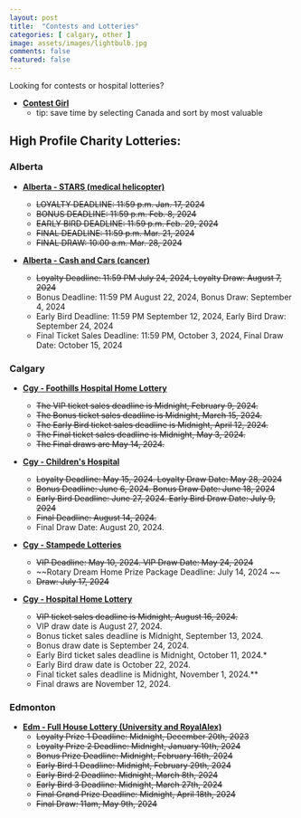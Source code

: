 ```yaml
---
layout: post
title:  "Contests and Lotteries"
categories: [ calgary, other ]
image: assets/images/lightbulb.jpg
comments: false
featured: false
---
```


Looking for contests or hospital lotteries?

+ **[Contest Girl](https://www.contestgirl.com/)**
    - tip: save time by selecting Canada and sort by most valuable

## High Profile Charity Lotteries:

### Alberta

+ **[Alberta - STARS (medical helicopter)](https://ab.starslottery.ca/)**
    - ~~LOYALTY DEADLINE: 11:59 p.m. Jan. 17, 2024~~
    - ~~BONUS DEADLINE: 11:59 p.m. Feb. 8, 2024~~
    - ~~EARLY BIRD DEADLINE: 11:59 p.m. Feb. 29, 2024~~
    - ~~FINAL DEADLINE: 11:59 p.m. Mar. 21, 2024~~
    - ~~FINAL DRAW: 10:00 a.m. Mar. 28, 2024~~

+ **[Alberta - Cash and Cars (cancer)](https://cashandcarslottery.ca/)**
    - ~~Loyalty Deadline: 11:59 PM July 24, 2024, Loyalty Draw: August 7, 2024~~
    - Bonus Deadline: 11:59 PM August 22, 2024, Bonus Draw: September 4, 2024
    - Early Bird Deadline: 11:59 PM September 12, 2024, Early Bird Draw: September 24, 2024
    - Final Ticket Sales Deadline: 11:59 PM, October 3, 2024, Final Draw Date: October 15, 2024

### Calgary

+ **[Cgy - Foothills Hospital Home Lottery](https://www.foothillshospitalhomelottery.com/)**
    - ~~The VIP ticket sales deadline is Midnight, February 9, 2024.~~ 
    - ~~The Bonus ticket sales deadline is Midnight, March 15, 2024.~~
    - ~~The Early Bird ticket sales deadline is Midnight, April 12, 2024.~~
    - ~~The Final ticket sales deadline is Midnight, May 3, 2024.~~
    - ~~The Final draws are May 14, 2024.~~

+ **[Cgy - Children's Hospital](https://childrenshospitallottery.ca/)**
    - ~~Loyalty Deadline: May 15, 2024. Loyalty Draw Date: May 28, 2024~~
    - ~~Bonus Deadline: June 6, 2024. Bonus Draw Date: June 18, 2024~~
    - ~~Early Bird Deadline: June 27, 2024. Early Bird Draw Date: July 9, 2024~~
    - ~~Final Deadline: August 14, 2024.~~
    - Final Draw Date: August 20, 2024.

+ **[Cgy - Stampede Lotteries](https://calgarystampedelotteries.ca/)**
    - ~~VIP Deadline: May 10, 2024. VIP Draw Date: May 24, 2024~~
    - ~~Rotary Dream Home Prize Package Deadline: July 14, 2024 ~~
    - ~~Draw: July 17, 2024~~

+ **[Cgy - Hospital Home Lottery](https://www.calgaryhospitalhomelottery.com/)**
    - ~~VIP ticket sales deadline is Midnight, August 16, 2024.~~
    - VIP draw date is August 27, 2024.
    - Bonus ticket sales deadline is Midnight, September 13, 2024.
    - Bonus draw date is September 24, 2024.
    - Early Bird ticket sales deadline is Midnight, October 11, 2024.*
    - Early Bird draw date is October 22, 2024.
    - Final ticket sales deadline is Midnight, November 1, 2024.**
    - Final draws are November 12, 2024.

### Edmonton

+ **[Edm - Full House Lottery (University and RoyalAlex)](https://fullhouse.ca/)**
    - ~~Loyalty Prize 1 Deadline: Midnight, December 20th, 2023~~
    - ~~Loyalty Prize 2 Deadline: Midnight, January 10th, 2024~~
    - ~~Bonus Prize Deadline: Midnight, February 16th, 2024~~
    - ~~Early Bird 1 Deadline: Midnight, February 29th, 2024~~
    - ~~Early Bird 2 Deadline: Midnight, March 8th, 2024~~
    - ~~Early Bird 3 Deadline: Midnight, March 27th, 2024~~
    - ~~Final Grand Prize Deadline: Midnight, April 18th, 2024~~
    - ~~Final Draw: 11am, May 9th, 2024~~


